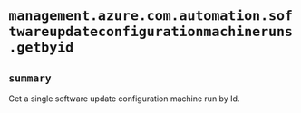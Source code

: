 # `management.azure.com.automation.softwareupdateconfigurationmachineruns.getbyid`

## `summary`
Get a single software update configuration machine run by Id.


